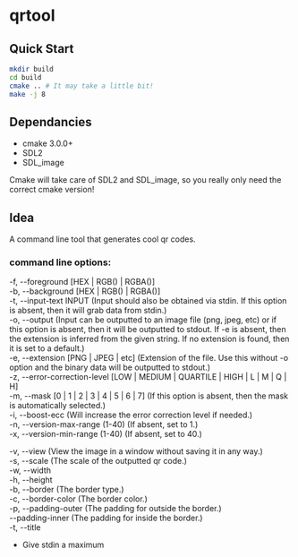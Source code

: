 # qrtool

## Quick Start
```bash
mkdir build
cd build
cmake .. # It may take a little bit!
make -j 8
```

## Dependancies
- cmake 3.0.0+
- SDL2
- SDL_image

Cmake will take care of SDL2 and SDL_image, so you really only need the correct cmake version! 

## Idea

A command line tool that generates cool qr codes.

### command line options:  

-f, --foreground [HEX | RGB() | RGBA()]  
-b, --background [HEX | RGB() | RGBA()]  
-t, --input-text INPUT (Input should also be obtained via stdin. If this option is absent, then it will grab data from stdin.)  
-o, --output (Input can be outputted to an image file (png, jpeg, etc) or if this option is absent, then it will be outputted to stdout. If -e is absent, then the extension is inferred from the given string. If no extension is found, then it is set to a default.)  
-e, --extension [PNG | JPEG | etc] (Extension of the file. Use this without -o option and the binary data will be outputted to stdout.)  
-z, --error-correction-level [LOW | MEDIUM | QUARTILE | HIGH | L | M | Q | H]  
-m, --mask [0 | 1 | 2 | 3 | 4 | 5 | 6 | 7] (If this option is absent, then the mask is automatically selected.)  
-i, --boost-ecc (Will increase the error correction level if needed.)  
-n, --version-max-range (1-40) (If absent, set to 1.)  
-x, --version-min-range (1-40) (If absent, set to 40.)  

-v, --view (View the image in a window without saving it in any way.)  
-s, --scale (The scale of the outputted qr code.)  
-w, --width  
-h, --height  
-b, --border (The border type.)  
-c, --border-color (The border color.)  
-p, --padding-outer (The padding for outside the border.)  
    --padding-inner (The padding for inside the border.)  
-t, --title  

* Give stdin a maximum